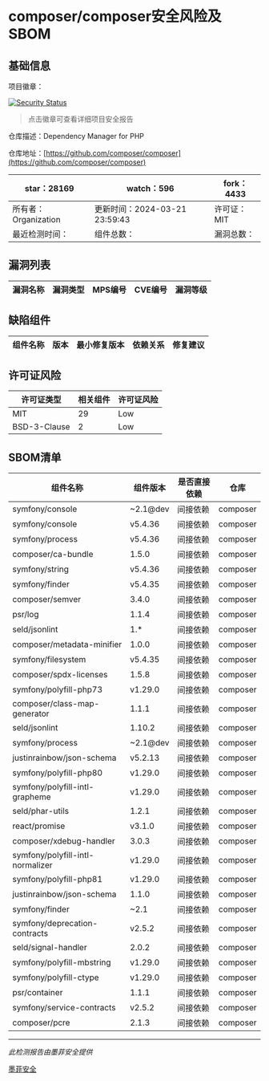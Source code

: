 # composer/composer安全风险及SBOM

## 基础信息

项目徽章：

[![Security Status](https://www.murphysec.com/platform3/v31/badge/1770890553012854784.svg)](https://www.murphysec.com/console/report/1691879488088727552/1770890553012854784)

> 点击徽章可查看详细项目安全报告

仓库描述：Dependency Manager for PHP

仓库地址：[https://github.com/composer/composer](https://github.com/composer/composer)

| star：28169 | watch：596 | fork：4433 |
| ----------- | -------------- | ------------ |
| 所有者：Organization | 更新时间：2024-03-21 23:59:43 | 许可证：MIT |
| 最近检测时间： | 组件总数： | 漏洞总数： |




## 漏洞列表

| 漏洞名称 | 漏洞类型 | MPS编号 | CVE编号 | 漏洞等级 |
| ------- | ------ | ------- | ------ | ----- |





## 缺陷组件

| 组件名称 | 版本 | 最小修复版本 | 依赖关系 | 修复建议 |
| -------- | ---- | ------------ | -------- | -------- |





## 许可证风险

| 许可证类型 | 相关组件 | 许可证风险 |
| ---------- | -------- | ---------- |
|MIT|29|Low|
|BSD-3-Clause|2|Low|




## SBOM清单

| 组件名称 | 组件版本 | 是否直接依赖 | 仓库 |
| -------- | -------- | ------------ | ---- |
|symfony/console|~2.1@dev|间接依赖|composer|
|symfony/console|v5.4.36|间接依赖|composer|
|symfony/process|v5.4.36|间接依赖|composer|
|composer/ca-bundle|1.5.0|间接依赖|composer|
|symfony/string|v5.4.36|间接依赖|composer|
|symfony/finder|v5.4.35|间接依赖|composer|
|composer/semver|3.4.0|间接依赖|composer|
|psr/log|1.1.4|间接依赖|composer|
|seld/jsonlint|1.*|间接依赖|composer|
|composer/metadata-minifier|1.0.0|间接依赖|composer|
|symfony/filesystem|v5.4.35|间接依赖|composer|
|composer/spdx-licenses|1.5.8|间接依赖|composer|
|symfony/polyfill-php73|v1.29.0|间接依赖|composer|
|composer/class-map-generator|1.1.1|间接依赖|composer|
|seld/jsonlint|1.10.2|间接依赖|composer|
|symfony/process|~2.1@dev|间接依赖|composer|
|justinrainbow/json-schema|v5.2.13|间接依赖|composer|
|symfony/polyfill-php80|v1.29.0|间接依赖|composer|
|symfony/polyfill-intl-grapheme|v1.29.0|间接依赖|composer|
|seld/phar-utils|1.2.1|间接依赖|composer|
|react/promise|v3.1.0|间接依赖|composer|
|composer/xdebug-handler|3.0.3|间接依赖|composer|
|symfony/polyfill-intl-normalizer|v1.29.0|间接依赖|composer|
|symfony/polyfill-php81|v1.29.0|间接依赖|composer|
|justinrainbow/json-schema|1.1.0|间接依赖|composer|
|symfony/finder|~2.1|间接依赖|composer|
|symfony/deprecation-contracts|v2.5.2|间接依赖|composer|
|seld/signal-handler|2.0.2|间接依赖|composer|
|symfony/polyfill-mbstring|v1.29.0|间接依赖|composer|
|symfony/polyfill-ctype|v1.29.0|间接依赖|composer|
|psr/container|1.1.1|间接依赖|composer|
|symfony/service-contracts|v2.5.2|间接依赖|composer|
|composer/pcre|2.1.3|间接依赖|composer|


------

*此检测报告由墨菲安全提供*

[墨菲安全](www.murphysec.com)